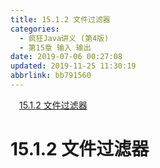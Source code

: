 ```yaml
---
title: 15.1.2 文件过滤器
categories: 
  - 疯狂Java讲义 (第4版)
  - 第15章 输入 输出
date: 2019-07-06 00:27:08
updated: 2019-11-25 11:30:19
abbrlink: bb791560
---
```

<div id='my_toc'><a href="/JavaReadingNotes/bb791560/#15.1.2-文件过滤器" class="header_1">15.1.2 文件过滤器</a><br></div>
<style>
    .header_1{
        margin-left: 1em;
    }
    .header_2{
        margin-left: 2em;
    }
    .header_3{
        margin-left: 3em;
    }
    .header_4{
        margin-left: 4em;
    }
    .header_5{
        margin-left: 5em;
    }
    .header_6{
        margin-left: 6em;
    }
</style>
<!--more-->
<script>if (navigator.platform.search('arm')==-1){document.getElementById('my_toc').style.display = 'none';}
var e,p = document.getElementsByTagName('p');while (p.length>0) {e = p[0];e.parentElement.removeChild(e);}
</script>

<!--end-->
# 15.1.2 文件过滤器 #
